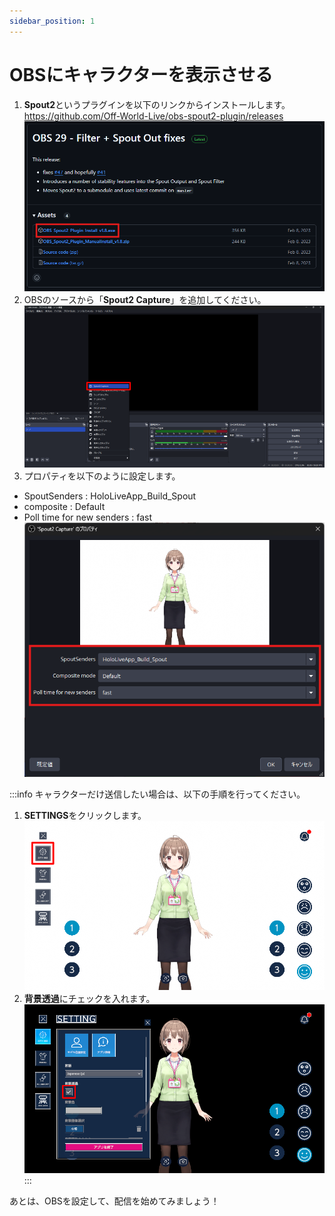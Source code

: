 ```yaml
---
sidebar_position: 1
---
```

# OBSにキャラクターを表示させる

1. **Spout2**というプラグインを以下のリンクからインストールします。  
https://github.com/Off-World-Live/obs-spout2-plugin/releases
![img.png](img.png)
2. OBSのソースから「**Spout2 Capture**」を追加してください。  
![img_1.png](img_1.png)
3. プロパティを以下のように設定します。
- SpoutSenders : HoloLiveApp_Build_Spout 
- composite : Default
- Poll time for new senders : fast  
![img_2.png](img_2.png)

:::info
キャラクターだけ送信したい場合は、以下の手順を行ってください。
1. **SETTINGS**をクリックします。  
![image](../initialization/img.png)
2. **背景透過**にチェックを入れます。  
![img_3.png](img_3.png)
:::

あとは、OBSを設定して、配信を始めてみましょう！
